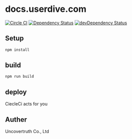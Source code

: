 # docs.userdive.com

[![Circle CI][circie-image]][circie-url] [![Dependency Status][david-dm-image]][david-dm-url] [![devDependency Status][dev-david-dm-image]][dev-david-dm-url]

## Setup

```sh
npm install
```

## build

```sh
npm run build
```

## deploy

CiecleCi acts for you

## Auther

Uncovertruth Co., Ltd

[david-dm-image]: https://david-dm.org/uncovertruth/docs.userdive.com.svg
[david-dm-url]: https://david-dm.org/uncovertruth/docs.userdive.com
[dev-david-dm-image]: https://david-dm.org/uncovertruth/docs.userdive.com/dev-status.svg
[dev-david-dm-url]: https://david-dm.org/uncovertruth/docs.userdive.com#info=devDependencies
[circie-image]: https://circleci.com/gh/uncovertruth/docs.userdive.com/tree/master.svg?style=svg&circle-token=79ced5584386e0858dc73acb6be688ca99055a52
[circie-url]: https://circleci.com/gh/uncovertruth/docs.userdive.com/tree/master

